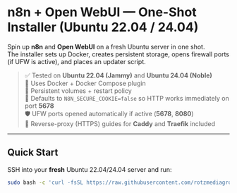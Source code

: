 # n8n + Open WebUI — One-Shot Installer (Ubuntu 22.04 / 24.04)

Spin up **n8n** and **Open WebUI** on a fresh Ubuntu server in one shot.  
The installer sets up Docker, creates persistent storage, opens firewall ports (if UFW is active), and places an updater script.

> ✅ Tested on **Ubuntu 22.04 (Jammy)** and **Ubuntu 24.04 (Noble)**  
> 🐳 Uses Docker + Docker Compose plugin  
> 🔁 Persistent volumes + restart policy  
> 🍪 Defaults to `N8N_SECURE_COOKIE=false` so HTTP works immediately on port **5678**  
> 🛡️ UFW ports opened automatically if active (**5678**, **8080**)  
> 🔐 Reverse-proxy (HTTPS) guides for **Caddy** and **Traefik** included

---

## Quick Start

SSH into your **fresh** Ubuntu 22.04/24.04 server and run:

```bash
sudo bash -c 'curl -fsSL https://raw.githubusercontent.com/rotzmediagroup/ubuntu_n8n_openwebui/main/install.sh -o /root/install.sh && chmod +x /root/install.sh && /root/install.sh'

